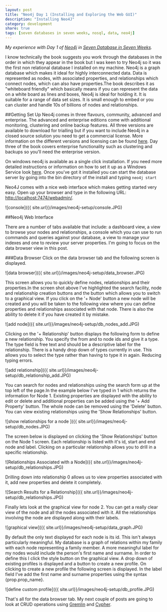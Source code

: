 ```yaml
---
layout: post
title: "Neo4j Day 1 (Installing and Exploring the Web GUI)"
description: "Installing Neo4J"
category: development
share: true
tags: [seven databases in seven weeks, nosql, data, neo4j]
---
```


*My experience with Day 1 of [Neo4j](http://www.neo4j.org/) in [Seven Database in Seven Weeks](http://pragprog.com/book/rwdata/seven-databases-in-seven-weeks).*

I know technically the book suggests you work through the databases in the order in which they appear in the book but I was keen to try Neo4j so it was the first non relational database I installed on my machine. Neo4j is a graph database which makes it ideal for highly interconnected data. Data is represented as nodes, with associated properties, and relationships which connect nodes, which can also have properties.The book describes it as "whiteboard friendly" which basically means if you can represent the data on a white board as lines and boxes, Neo4j is ideal for holding it. It is suitable for a range of data set sizes. It is small enough to embed or you can cluster and handle 10s of billions of nodes and relationships.

##Getting Set Up 
Neo4j comes in three flavours, community, advanced and enterprise. The advanced and enterprise editions come with additional monitoring, clustering and online backup features. All three versions are available to download for trialling but if you want to include Neo4j in a closed source solution you need to get a commercial license. More information on the different versions and licensing can be found [here](http://www.neo4j.org/learn/licensing). Day three of the book covers enterprise functionality such as clustering and backups so you'll need the enterprise version.

On windows neo4j is available as a single click installation. If you need more detailed instructions or information on how to set it up as a Windows Service look [here](http://docs.neo4j.org/chunked/stable/server-installation.html).
Once you've got it installed you can start the database server by going into the bin directory of the install and typing
`neo4j start`

Neo4J comes with a nice web interface which makes getting started very easy. Open up your browser and type in the following URL: <http://localhost:7474/webadmin/>.

![console]({{ site.url}}/images/neo4j-setup/console.JPG)

##Neo4j Web Interface	

There are a number of tabs available that include: a dashboard view, a view to browse your nodes and relationships, a console which you can use to run commands and queries against your database, a view to manage your indexes and one to review your server properties. I'm going to focus on the data browser view in this post.

###Data Browser
Click on the data browser tab and the following screen is displayed.

![data browser]({{ site.url}}/images/neo4j-setup/data_browser.JPG)	
 
This screen allows you to quickly define nodes, relationships and their properties.In the screen shot above I've highlighted the search facility, node and relationship creation buttons and the button which allows you to switch to a graphical view.
If you click on the '+ Node' button a new node will be created and you will be taken to the following view where you can define properties and relationships associated with that node. There is also the ability to delete it if you have created it by mistake.
 
![add node]({{ site.url}}/images/neo4j-setup/db_nodes_add.JPG)

Clicking on the '+ Relationship' button displays the following form to define a new relationship. You specify the from and to node ids and give it a type. The type field is free text and should be a descriptive label for the relationship. There is a handy drop down of types currently in use. This allows you to select the type rather than having to type it in again. Reducing typing errors.

![add relationship]({{ site.url}}/images/neo4j-setup/db_relationship_add.JPG)

You can search for nodes and relationships using the search form up at the top left of the page.In the example below I've typed in 1 which returns the information for Node 1. Existing properties are displayed with the ability to edit or delete and additional properties can be added using the '+ Add Property' button. The whole node can be removed using the 'Delete' button. You can view existing relationships using the 'Show Relationships' button.
 
![show relationships for a node ]({{ site.url}}/images/neo4j-setup/db_nodes.JPG)				
 
The screen below is displayed on clicking the 'Show Relationships' button on the Node 1 screen. Each relationship is listed with it's id, start and end node and label. Clicking on a particular relationship allows you to drill in a specific relationship.

![Relationships Associated with a Node]({{ site.url}}/images/neo4j-setup/db_relationships.JPG)
			
Drilling down into relationship 0 allows us to view properties associated with it, add new properties and delete it completely.

![Search Results for a Relationship]({{ site.url}}/images/neo4j-setup/db_relationships.JPG)

Finally lets look at the graphical view for node 2. You can get a really clear view of the node and all the nodes associated with it. All the relationships involving the node are displayed along with their labels.

![graphical view]({{ site.url}}/images/neo4j-setup/data_graph.JPG)

By default the only text displayed for each node is its id. This isn't always particularly meaningful. My database is a graph of relations within my family with each node representing a family member. A more meaningful label for my nodes would include the person's first name and surname. In order to define this I click the style button on the graphical view. A drop down of existing profiles is displayed and a button to create a new profile. On clicking to create a new profile the following screen is displayed. In the label field I've add the first name and surname properties using the syntax {prop.prop_name}.

![define custom profile]({{ site.url}}/images/neo4j-setup/db_profile.JPG)

That's all for the data browser tab. My next couple of posts are going to look at CRUD operations using [Gremlin](https://github.com/tinkerpop/gremlin/wiki) and [Cypher](http://docs.neo4j.org/chunked/milestone/cypher-query-lang.html).

